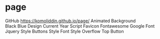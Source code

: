 # page
GitHub
https://komoliddin.github.io/page/
Animated Background
<br>
Black Blue Design
Current Year Script
Favicon
Fontawesome
Google Font
Jquery
Style Buttons
Style Font
Style Overflow
Top Button
